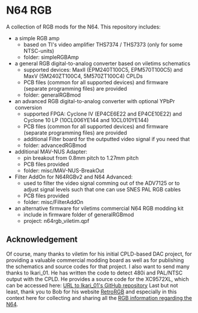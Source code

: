 # N64 RGB 

A collection of RGB mods for the N64. This repository includes:

- a simple RGB amp
  * based on TI's video amplifier THS7374 / THS7373 (only for some NTSC-units)
  * folder: simpleRGBAmp
- a general RGB digital-to-analog converter based on viletims schematics
  * supported devices: MaxII (EPM240T100C5, EPM570T100C5) and MaxV (5M240ZT100C4, 5M570ZT100C4) CPLDs
  * PCB files (common for all supported devices) and firmware (separate programming files) are provided
  * folder: generalRGBmod
- an advanced RGB digital-to-analog converter with optional YPbPr conversion
  * supported FPGA: Cyclone IV (EP4CE6E22 and EP4CE10E22) and Cyclone 10 LP (10CL006YE144 and 10CL010YE144)
  * PCB files (common for all supported devices) and firmware (separate programming files) are provided
  * additional Filter board for the outputted video signal if you need that
  * folder: advancedRGBmod
- additional MAV-NUS Adapter:
  * pin breakout from 0.8mm pitch to 1.27mm pitch
  * PCB files provided
  * folder: misc/MAV-NUS-BreakOut
- Filter AddOn for N64RGBv2 and N64 Advanced:
  * used to filter the video signal comming out of the ADV7125 or to adjust signal levels such that one can use SNES PAL RGB cables
  * PCB files provided
  * folder: misc/FilterAddOn
- an alternative firmware for viletims commercial N64 RGB modding kit
  * include in firmware folder of generalRGBmod
  * project: n64rgb_viletim.qpf


## Acknowledgement

Of course, many thanks to viletim for his initial CPLD-based DAC project, for providing a valuable commercial modding board as well as for publishing the schematics and source codes for that project.
I also want to send many thanks to Ikari_01. He has written the code to detect 480i and PAL/NTSC output with the CPLD. He provides a source code for the XC9572XL, which can be accessed here: [URL to Ikari_01's GitHub repository](https://github.com/mrehkopf/n64rgb)
Last but not least, thank you to Bob for his website [RetroRGB](http://retrorgb.com) and especially in this context here for collecting and sharing all the [RGB information regarding the N64](http://retrorgb.com/n64.html).